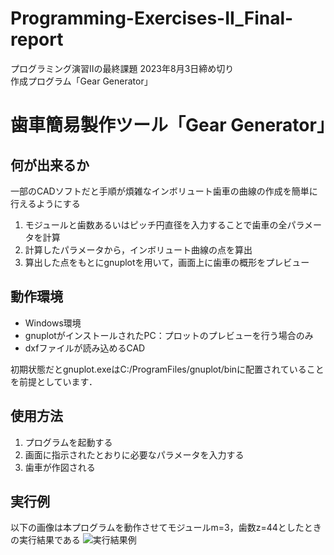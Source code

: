 # Programming-Exercises-II_Final-report
プログラミング演習IIの最終課題 2023年8月3日締め切り<br>
作成プログラム「Gear Generator」

# 歯車簡易製作ツール「Gear Generator」

## 何が出来るか
一部のCADソフトだと手順が煩雑なインボリュート歯車の曲線の作成を簡単に行えるようにする
1. モジュールと歯数あるいはピッチ円直径を入力することで歯車の全パラメータを計算
1. 計算したパラメータから，インボリュート曲線の点を算出
1. 算出した点をもとにgnuplotを用いて，画面上に歯車の概形をプレビュー

## 動作環境
- Windows環境
- gnuplotがインストールされたPC：プロットのプレビューを行う場合のみ
- dxfファイルが読み込めるCAD

初期状態だとgnuplot.exeはC:/ProgramFiles/gnuplot/binに配置されていることを前提としています．

## 使用方法
1. プログラムを起動する
1. 画面に指示されたとおりに必要なパラメータを入力する
1. 歯車が作図される

## 実行例
以下の画像は本プログラムを動作させてモジュールm=3，歯数z=44としたときの実行結果である
![実行結果例](https://github.com/StarandRiver/Programming-Exercises-II_Final-report/assets/71925121/21a7af6a-7b3b-487f-b9c7-fc1d140d3f0e)
